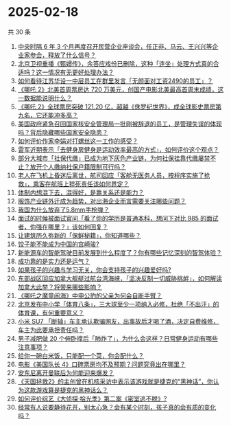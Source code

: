 # 2025-02-18

共 30 条

<!-- BEGIN ZHIHUQUESTIONS -->
<!-- 最后更新时间 Tue Feb 18 2025 00:26:38 GMT+0800 (China Standard Time) -->
1. [中央时隔 6 年 3 个月再度召开民营企业座谈会，任正非、马云、王兴兴等企业家参会，释放了什么信号？](https://www.zhihu.com/question/12490430520)
1. [北京卫视重播《甄嬛传》，余答应戏份已删除，这种「连坐」处理方式真的合适吗？这一情况有无更好处理办法？](https://www.zhihu.com/question/12340177867)
1. [如何看待江苏华设一中层员工在群里发言「无颜面对工资2490的员工」？](https://www.zhihu.com/question/12448178795)
1. [《哪吒 2》北美首周票房达 720 万美元，创国产电影北美最高首周末成绩，这一数据能说明什么？](https://www.zhihu.com/question/12500758772)
1. [《哪吒 2》全球票房突破 121.20 亿，超越《侏罗纪世界》，成全球影史票房第九名，它还能冲多高？](https://www.zhihu.com/question/12522898416)
1. [美国政府紧急召回国家核安全管理局一批刚被辞退的员工，是管理失误的体现吗？背后隐藏哪些国家安全隐患？](https://www.zhihu.com/question/12497223979)
1. [如何评价作家李娟对打螺丝这一工作的感受？](https://www.zhihu.com/question/12270739293)
1. [雷军近期表示「去健身房健身是运动效率最高的方式」，如何评价这个观点？](https://www.zhihu.com/question/12348032715)
1. [部分大城市「社保代缴」已成为地下灰色产业链，为何社保挂靠代缴屡禁不止？放开个人缴纳社保户籍限制可行吗？](https://www.zhihu.com/question/12503290118)
1. [老人在飞机上昏迷后离世，航司回应「客舱无医务人员，按程序实施了抢救」，乘客在航班上猝死责任该如何界定？](https://www.zhihu.com/question/12459100582)
1. [体制内想混下去，混得好，是靠关系还是能力？](https://www.zhihu.com/question/11693281488)
1. [服饰产业链外迁成为趋势，对出海企业而言需要关注哪些问题？](https://www.zhihu.com/question/12404955796)
1. [我国为什么放弃了5.8mm手枪弹？](https://www.zhihu.com/question/11665887611)
1. [面试的时候被面试官问「看了你的学历是普通本科，想问下对比 985 的面试者，你强在哪里？」该如何回复？](https://www.zhihu.com/question/12099889316)
1. [让建筑历久弥新的「保鲜秘籍」，你知道哪些？](https://www.zhihu.com/question/9397665933)
1. [饺子能不能成为中国的宫崎骏?](https://www.zhihu.com/question/12421579934)
1. [新能源车的智能驾驶目前发展到什么程度了？你有哪些记忆深刻的智驾体验？](https://www.zhihu.com/question/8289466792)
1. [成功靠的是实力还是运气？](https://www.zhihu.com/question/8465509452)
1. [如果孩子的兴趣与学习无关，你会支持孩子的兴趣爱好吗?](https://www.zhihu.com/question/7546143034)
1. [东部战区回应加拿大舰艇过航台湾海峡，「坚决反制一切威胁挑衅」，如何解读加拿大此举？将带来哪些影响？](https://www.zhihu.com/question/12461026531)
1. [《哪吒之魔童闹海》中申公豹的父亲为何会自断手臂？](https://www.zhihu.com/question/11211043972)
1. [北京发布中小学「体育八条」，三大球至少一项纳入必修，杜绝「不出汗」的体育课，有何重要意义？](https://www.zhihu.com/question/12466174791)
1. [小米 SU7 「断轴」车主承认欺骗网友，出事故后才喝了酒，决定自费维修，车主为此要承担责任吗？](https://www.zhihu.com/question/12422370383)
1. [男子减肥做 20 个俯卧撑后「肺炸了」，为什么会这样？日常健身运动有哪些注意事项？](https://www.zhihu.com/question/12459957951)
1. [给你一碗白米饭，只能配一个菜，你会配什么？](https://www.zhihu.com/question/622742015)
1. [电影《美国队长 4》口碑票房均不及预期？问题究竟出在哪里？](https://www.zhihu.com/question/12479836161)
1. [安东尼离开曼联后为何能迎来爆发？](https://www.zhihu.com/question/12334869058)
1. [《天国拯救2》的主创曾在机核采访中表示该游戏就是捷克的“黑神话”，你认为这款游戏算是捷克的黑神话么？](https://www.zhihu.com/question/11935485144)
1. [如何评价综艺《大侦探·拾光季》第二案《密室逃不脱》?](https://www.zhihu.com/question/12032139444)
1. [经常有人说要静待花开，别太心急？会有某个时刻，孩子真的会有质的变化吗？](https://www.zhihu.com/question/11463344754)
<!-- END ZHIHUQUESTIONS -->
